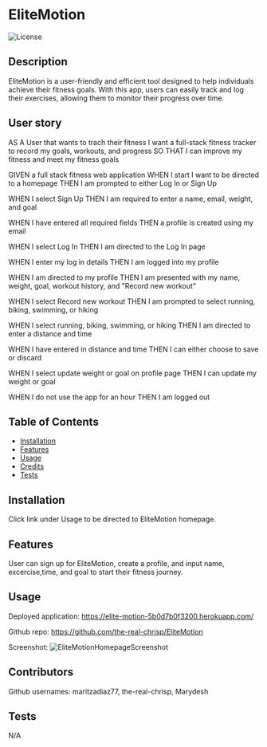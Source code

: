 # EliteMotion
![License](https://img.shields.io/badge/License-MIT-blue.svg)

## Description

EliteMotion is a user-friendly and efficient tool designed to help individuals achieve their fitness goals. With this app, users can easily track and log their exercises, allowing them to monitor their progress over time.

## User story

AS A User that wants to trach their fitness
I want a full-stack fitness tracker to record my goals, workouts, and progress
SO THAT I can improve my fitness and meet my fitness goals

GIVEN a full stack fitness web application
WHEN I start I want to be directed to a homepage
THEN I am prompted to either Log In or Sign Up

WHEN I select Sign Up
THEN I am required to enter a name, email, weight, and goal

WHEN I have entered all required fields 
THEN a profile is created using my email

WHEN I select Log In
THEN I am directed to the Log In page

WHEN I enter my log in details
THEN I am logged into my profile

WHEN I am directed to my profile
THEN I am presented with my name, weight, goal, workout history, and "Record new workout"

WHEN I select Record new workout 
THEN I am prompted to select running, biking, swimming, or hiking

WHEN I select running, biking, swimming, or hiking
THEN I am directed to enter a distance and time

WHEN I have entered in distance and time
THEN I can either choose to save or discard

WHEN I select update weight or goal on profile page
THEN I can update my weight or goal

WHEN I do not use the app for an hour
THEN I am logged out 

## Table of Contents
* [Installation](#installation)
* [Features](#features)
* [Usage](#usage)
* [Credits](#contributors)
* [Tests](#tests)


## Installation
Click link under Usage to be directed to EliteMotion homepage.

## Features
User can sign up for EliteMotion, create a profile, and input name, excercise,time, and goal to start their fitness journey.

## Usage
Deployed application:
https://elite-motion-5b0d7b0f3200.herokuapp.com/ 

Github repo:
https://github.com/the-real-chrisp/EliteMotion

Screenshot:
![EliteMotionHomepageScreenshot](<public/images/EliteMotion - Google Chrome 1_11_2024 7_07_57 PM.png>)

## Contributors
Github usernames: maritzadiaz77, the-real-chrisp, Marydesh
## Tests
N/A
